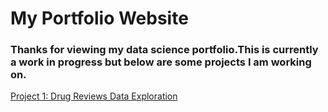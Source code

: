 # My Portfolio Website

### Thanks for viewing my data science portfolio.This is currently a work in progress but below are some projects I am working on.

[Project 1: Drug Reviews Data Exploration](https://github.com/sal1143/drug-reviews) 
